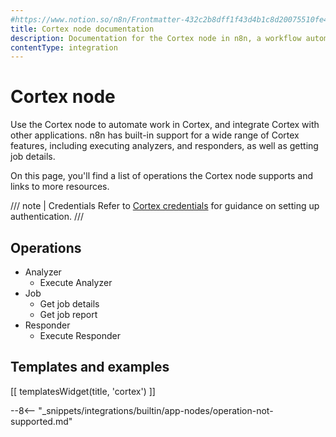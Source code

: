 ```yaml
---
#https://www.notion.so/n8n/Frontmatter-432c2b8dff1f43d4b1c8d20075510fe4
title: Cortex node documentation
description: Documentation for the Cortex node in n8n, a workflow automation platform. Includes details of operations and configuration, and links to examples and credentials information.
contentType: integration
---
```


# Cortex node

Use the Cortex node to automate work in Cortex, and integrate Cortex with other applications. n8n has built-in support for a wide range of Cortex features, including executing analyzers, and responders, as well as getting job details.

On this page, you'll find a list of operations the Cortex node supports and links to more resources.

/// note | Credentials
Refer to [Cortex credentials](/integrations/builtin/credentials/cortex/) for guidance on setting up authentication. 
///

## Operations

* Analyzer
    * Execute Analyzer
* Job
    * Get job details
    * Get job report
* Responder
    * Execute Responder

## Templates and examples

<!-- see https://www.notion.so/n8n/Pull-in-templates-for-the-integrations-pages-37c716837b804d30a33b47475f6e3780 -->
[[ templatesWidget(title, 'cortex') ]]

--8<-- "_snippets/integrations/builtin/app-nodes/operation-not-supported.md"

